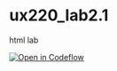 # ux220_lab2.1
html lab

[![Open in Codeflow](https://developer.stackblitz.com/img/open_in_codeflow.svg)](https:///pr.new/EddieBissellSimmons/ux220_lab2.1
)
